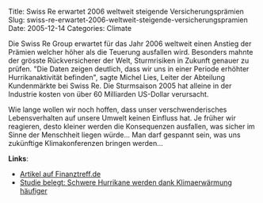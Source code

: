 Title: Swiss Re erwartet 2006 weltweit steigende Versicherungsprämien
Slug: swiss-re-erwartet-2006-weltweit-steigende-versicherungspramien
Date: 2005-12-14
Categories: Climate

Die Swiss Re Group erwartet für das Jahr 2006 weltweit einen Anstieg der Prämien welcher höher als die Teuerung ausfallen wird. Besonders mahnte der grösste Rückversicherer der Welt, Sturmrisiken in Zukunft genauer zu prüfen. "Die Daten zeigen deutlich, dass wir uns in einer Periode erhöhter Hurrikanaktivität befinden", sagte Michel Lies, Leiter der Abteilung Kundenmärkte bei Swiss Re. Die Sturmsaison 2005 hat alleine in der Industrie kosten von über 60 Milliarden US-Dollar verursacht.

Wie lange wollen wir noch hoffen, dass unser verschwenderisches Lebensverhalten auf unsere Umwelt keinen Einfluss hat. Je früher wir reagieren, desto kleiner werden die Konsequenzen ausfallen, was sicher im Sinne der Menschheit liegen würde... Man darf gespannt sein, was uns zukünftige Klimakonferenzen bringen werden...

**Links**:

- [Artikel auf Finanztreff.de](http://www.finanztreff.de/ftreff/news.htm?id=24142693&sektion=branchen&dt=rdf)
- [Studie belegt: Schwere Hurrikane werden dank Klimaerwärmung häufiger](http://blog.irregular.ch/2005/09/16/studie-belegt-schwere-hurrikane-werden-dank-klimaerwarmung-haufiger/)
